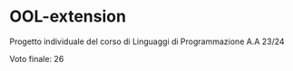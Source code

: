 # OOL-extension

Progetto individuale del corso di Linguaggi di Programmazione A.A 23/24

Voto finale: 26
